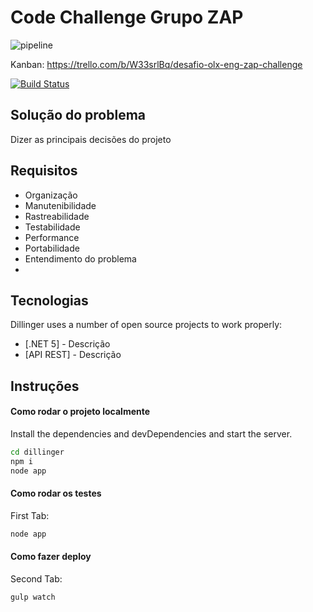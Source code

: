 # Code Challenge Grupo ZAP

![pipeline](https://github.com/guisaulo/eng-zap-challenge-dotNet/actions/workflows/pipeline.yml/badge.svg)

Kanban: https://trello.com/b/W33srlBq/desafio-olx-eng-zap-challenge

[![Build Status](https://travis-ci.org/joemccann/dillinger.svg?branch=master)](https://travis-ci.org/joemccann/dillinger)

## Solução do problema
Dizer as principais decisões do projeto
## Requisitos

- Organização
- Manutenibilidade
- Rastreabilidade
- Testabilidade
- Performance
- Portabilidade
- Entendimento do problema
- 
## Tecnologias

Dillinger uses a number of open source projects to work properly:

- [.NET 5] - Descrição
- [API REST] - Descrição

## Instruções

#### Como rodar o projeto localmente

Install the dependencies and devDependencies and start the server.

```sh
cd dillinger
npm i
node app
```

#### Como rodar os testes

First Tab:

```sh
node app
```

#### Como fazer deploy

Second Tab:

```sh
gulp watch
```
